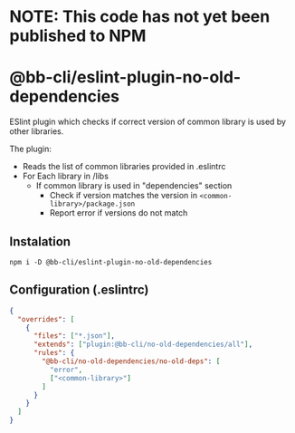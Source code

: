 # NOTE: This code has not yet been published to NPM

# @bb-cli/eslint-plugin-no-old-dependencies

ESlint plugin which checks if correct version of common library is used by other libraries.

The plugin:

- Reads the list of common libraries provided in .eslintrc
- For Each library in /libs
  - If common library is used in "dependencies" section
    - Check if version matches the version in `<common-library>/package.json`
    - Report error if versions do not match

## Instalation

```
npm i -D @bb-cli/eslint-plugin-no-old-dependencies
```

## Configuration (.eslintrc)

```json
{
  "overrides": [
    {
      "files": ["*.json"],
      "extends": ["plugin:@bb-cli/no-old-dependencies/all"],
      "rules": {
        "@bb-cli/no-old-dependencies/no-old-deps": [
          "error",
          ["<common-library>"]
        ]
      }
    }
  ]
}
```
